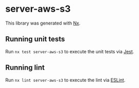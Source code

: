 # server-aws-s3

This library was generated with [Nx](https://nx.dev).

## Running unit tests

Run `nx test server-aws-s3` to execute the unit tests via [Jest](https://jestjs.io).

## Running lint

Run `nx lint server-aws-s3` to execute the lint via [ESLint](https://eslint.org/).
